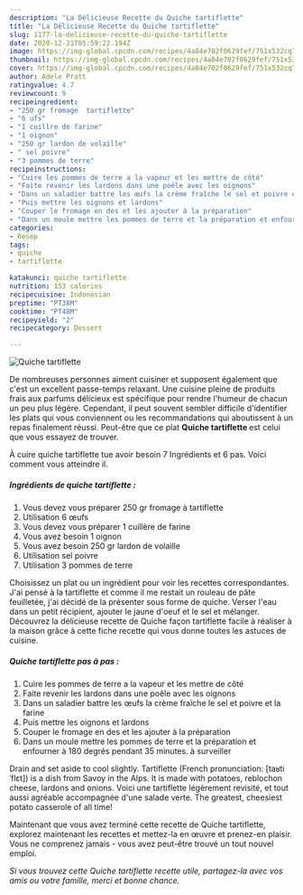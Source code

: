 ```yaml
---
description: "La Délicieuse Recette du Quiche tartiflette"
title: "La Délicieuse Recette du Quiche tartiflette"
slug: 1177-la-delicieuse-recette-du-quiche-tartiflette
date: 2020-12-31T05:59:22.194Z
image: https://img-global.cpcdn.com/recipes/4a84e702f0629fef/751x532cq70/quiche-tartiflette-photo-principale-de-la-recette.jpg
thumbnail: https://img-global.cpcdn.com/recipes/4a84e702f0629fef/751x532cq70/quiche-tartiflette-photo-principale-de-la-recette.jpg
cover: https://img-global.cpcdn.com/recipes/4a84e702f0629fef/751x532cq70/quiche-tartiflette-photo-principale-de-la-recette.jpg
author: Adele Pratt
ratingvalue: 4.7
reviewcount: 9
recipeingredient:
- "250 gr fromage  tartiflette"
- "6 ufs"
- "1 cuillre de farine"
- "1 oignon"
- "250 gr lardon de volaille"
- " sel poivre"
- "3 pommes de terre"
recipeinstructions:
- "Cuire les pommes de terre a la vapeur et les mettre de côté"
- "Faite revenir les lardons dans une poêle avec les oignons"
- "Dans un saladier battre les œufs la crème fraîche le sel et poivre et la farine"
- "Puis mettre les oignons et lardons"
- "Couper le fromage en des et les ajouter à la préparation"
- "Dans un moule mettre les pommes de terre et la préparation et enfourner à 180 degrés pendant 35 minutes. à surveiller"
categories:
- Resep
tags:
- quiche
- tartiflette

katakunci: quiche tartiflette 
nutrition: 153 calories
recipecuisine: Indonesian
preptime: "PT38M"
cooktime: "PT48M"
recipeyield: "2"
recipecategory: Dessert

---
```



![Quiche tartiflette](https://img-global.cpcdn.com/recipes/4a84e702f0629fef/751x532cq70/quiche-tartiflette-photo-principale-de-la-recette.jpg)

De nombreuses personnes aiment cuisiner et supposent également que c'est un excellent passe-temps relaxant. Une cuisine pleine de produits frais aux parfums délicieux est spécifique pour rendre l'humeur de chacun un peu plus légère. Cependant, il peut souvent sembler difficile d'identifier les plats qui vous conviennent ou les recommandations qui aboutissent à un repas finalement réussi. Peut-être que ce plat <strong> Quiche tartiflette </strong> est celui que vous essayez de trouver.

<!--inarticleads1-->

À cuire quiche tartiflette tue avoir besoin 7 Ingrédients et 6 pas. Voici comment vous atteindre il.

##### Ingrédients de quiche tartiflette :

1. Vous devez vous préparer 250 gr fromage à tartiflette
1. Utilisation 6 œufs
1. Vous devez vous préparer 1 cuillère de farine
1. Vous avez besoin 1 oignon
1. Vous avez besoin 250 gr lardon de volaille
1. Utilisation  sel poivre
1. Utilisation 3 pommes de terre


Choisissez un plat ou un ingrédient pour voir les recettes correspondantes. J&#39;ai pensé à la tartiflette et comme il me restait un rouleau de pâte feuilletée, j&#39;ai décidé de la présenter sous forme de quiche. Verser l&#39;eau dans un petit récipient, ajouter le jaune d&#39;oeuf et le sel et mélanger. Découvrez la délicieuse recette de Quiche façon tartiflette facile à réaliser à la maison grâce à cette fiche recette qui vous donne toutes les astuces de cuisine. 

<!--inarticleads2-->

##### Quiche tartiflette pas à pas :

1. Cuire les pommes de terre a la vapeur et les mettre de côté
1. Faite revenir les lardons dans une poêle avec les oignons
1. Dans un saladier battre les œufs la crème fraîche le sel et poivre et la farine
1. Puis mettre les oignons et lardons
1. Couper le fromage en des et les ajouter à la préparation
1. Dans un moule mettre les pommes de terre et la préparation et enfourner à 180 degrés pendant 35 minutes. à surveiller


Drain and set aside to cool slightly. Tartiflette (French pronunciation: [taʁtiˈflɛt]) is a dish from Savoy in the Alps. It is made with potatoes, reblochon cheese, lardons and onions. Voici une tartiflette légèrement revisité, et tout aussi agréable accompagnée d&#39;une salade verte. The greatest, cheesiest potato casserole of all time! 

<!--inarticleads1-->

<p>
Maintenant que vous avez terminé cette recette de Quiche tartiflette, explorez maintenant les recettes et mettez-la en œuvre et prenez-en plaisir. Vous ne comprenez jamais - vous avez peut-être trouvé un tout nouvel emploi.
</p>

<p>
<i>Si vous trouvez cette Quiche tartiflette recette utile, partagez-la avec vos amis ou votre famille, merci et bonne chance.</i>
</p>
